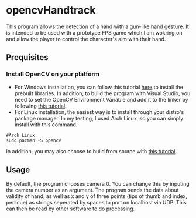 # opencvHandtrack
This program allows the detection of a hand with a gun-like hand gesture. It is intended to be used with a prototype FPS game which I am wokring on and allow the player to control the character's aim with their hand.
## Prequisites
### Install OpenCV on your platform
- For Windows installation, you can follow this tutorial [here](https://docs.opencv.org/3.4/d3/d52/tutorial_windows_install.html) to install the prebuilt libraries. In addition, to build the program with Visual Studio, you need to set the OpenCV Environment Variable and add it to the linker by following [this tutorial](https://docs.opencv.org/3.4/dd/d6e/tutorial_windows_visual_studio_opencv.html).
- For Linux installation, the easiest way is to install through your distro's package manager. In my testing, I used Arch Linux, so you can simply install with this command.
```
#Arch Linux
sudo pacman -S opencv
```
In addition, you may also choose to build from source with [this tutorial](https://docs.opencv.org/3.4/d7/d9f/tutorial_linux_install.html).

## Usage
By default, the program chooses camera 0. You can change this by inputing the camera number as an argument.
The program sends the data about validity of hand, as well as x and y of three points (tips of thumb and index, perlicue) as strings seperated by spaces to port on localhost via UDP. This can then be read by other software to do processing.
